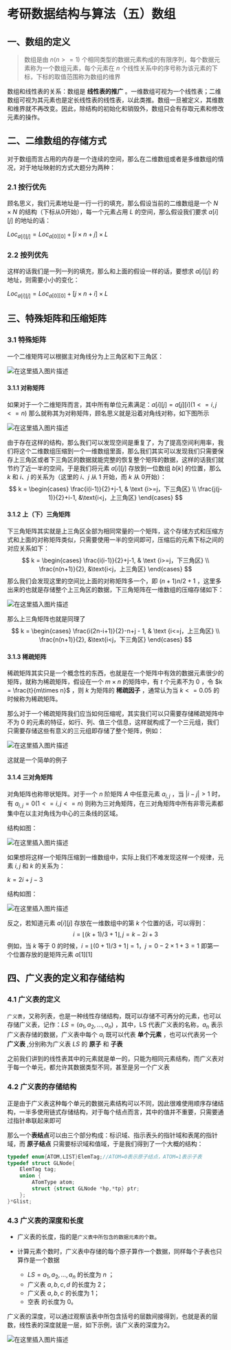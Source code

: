 # 考研数据结构与算法（五）数组


## 一、数组的定义

> 数组是由 $n(n >= 1)$ 个相同类型的数据元素构成的有限序列，每个数据元素称为一个数组元素，每个元素在 $n$ 个线性关系中的序号称为该元素的下标，下标的取值范围称为数组的维界

数组和线性表的关系：数组是 **线性表的推广** 。一维数组可视为一个线性表；二维数组可视为其元素也是定长线性表的线性表，以此类推。数组一旦被定义，其维数和维界就不再改变。因此，除结构的初始化和销毁外，数组只会有存取元素和修改元素的操作。 

## 二、二维数组的存储方式

对于数组而言占用的内存是一个连续的空间，那么在二维数组或者是多维数组的情况，对于地址映射的方式大题分为两种：

### 2.1 按行优先

顾名思义，我们元素地址是一行一行的填充，那么假设当前的二维数组是一个 $N\times N$ 的结构（下标从0开始），每一个元素占用 $L$ 的空间，那么假设我们要求 $a[i][j]$ 的地址的话：

$Loc_{a[i][j]} = Loc_{a[0][0]} + [i\times n + j] \times L$

### 2.2 按列优先

这样的话我们是一列一列的填充，那么和上面的假设一样的话，要想求 $a[i][j]$ 的地址，则需要小小的变化：

$Loc_{a[i][j]} = Loc_{a[0][0]} + [j\times n + i] \times L$



## 三、特殊矩阵和压缩矩阵



### 3.1 特殊矩阵

一个二维矩阵可以根据主对角线分为上三角区和下三角区：

![在这里插入图片描述](https://img-blog.csdnimg.cn/87a7c50f37fc447ba09deabfe45e55ee.png)


#### 3.1.1 对称矩阵

如果对于一个二维矩阵而言，其中所有单位元素满足：$a[i][j] = a[j][i] (1<=i,j<=n)$ 那么就称其为对称矩阵，顾名思义就是沿着对角线对称，如下图所示

![在这里插入图片描述](https://img-blog.csdnimg.cn/ab86062344ff406dad5b5d681bad59c4.png)


由于存在这样的结构，那么我们可以发现空间是重复了，为了提高空间利用率，我们将这个二维数组压缩到一个一维数组里面，那么我们其实可以发现我们只需要保存上三角区或者下三角区的数据就能完整的恢复整个矩阵的数据，这样的话我们就节约了近一半的空间，于是我们将元素 $a[i][j]$ 存放到一位数组 $b[k]$ 的位置，那么 $k$ 和 $i、j$ 的关系为（这里的 $i、j$ 从 $1$ 开始，而 $k$ 从 0开始）：
$$
k = \begin{cases}
\frac{i(i-1)}{2}+j-1, & \text {i>=j，下三角区} \\
\frac{j(j-1)}{2}+i-1, &\text{i<j，上三角区}
\end{cases}
$$


#### 3.1.2 上（下）三角矩阵

下三角矩阵其实就是上三角区全部为相同常量的一个矩阵，这个存储方式和压缩方式和上面的对称矩阵类似，只需要使用一半的空间即可，压缩后的元素下标之间的对应关系如下：
$$
k = \begin{cases}
\frac{i(i-1)}{2}+j-1, & \text {i>=j，下三角区} \\
\frac{n(n+1)}{2}, &\text{i<j，上三角区}
\end{cases}
$$
那么我们会发现这里的空间比上面的对称矩阵多一个，即 $(n+1)n/2 + 1$ ，这里多出来的也就是存储整个上三角区的数据，下三角矩阵在一维数组的压缩存储如下：

![在这里插入图片描述](https://img-blog.csdnimg.cn/13714438569c473582d29c59813e3887.png)


那么上三角矩阵也就是同理了
$$
k = \begin{cases}
\frac{i(2n-i+1)}{2}-n+j - 1, & \text {i<=j，上三角区} \\
\frac{n(n+1)}{2}, &\text{i<j，下三角区}
\end{cases}
$$


#### 3.1.3 稀疏矩阵

稀疏矩阵其实只是一个概念性的东西，也就是在一个矩阵中有效的数据元素很少的矩阵，就称为稀疏矩阵，假设在一个 $m\times n$ 的矩阵中，有 $t$ 个元素不为 $0$ ，令 $k = \frac{t}{m\times n}$ ，则 $k$ 为矩阵的 **稀疏因子** ，通常认为当 $k<=0.05$ 的时候称为稀疏矩阵。

那么对于一个稀疏矩阵我们应当如何压缩呢，其实我们可以只需要存储稀疏矩阵中不为 $0$ 的元素的特征，如行、列、值三个信息，这样就构成了一个三元组，我们只需要存储这些有意义的三元组即存储了整个矩阵，例如：

![在这里插入图片描述](https://img-blog.csdnimg.cn/796281cc75974b1a97ffbd8a1a8228c4.png)


这就是一个简单的例子



#### 3.1.4 三对角矩阵

对角矩阵也称带状矩阵。对于一个 $n$ 阶矩阵 $A$ 中任意元素 $a_{i,j}$ ，当 $|i-j| > 1$ 时，有 $a_{i,j} = 0 (1<=i,j<=n)$ 则称为三对角矩阵，在三对角矩阵中所有非零元素都集中在以主对角线为中心的三条线的区域。

结构如图：

![在这里插入图片描述](https://img-blog.csdnimg.cn/c9467e6744084299849896bca531a409.png)


如果想将这样一个矩阵压缩到一维数组中，实际上我们不难发现这样一个规律，元素 $i,j$ 和 $k$ 的关系为：

$k = 2i + j - 3$

结构如图：

![在这里插入图片描述](https://img-blog.csdnimg.cn/96c8f0891bbf4df8a854afe77f13b980.png)


反之，若知道元素 $a[i][j]$ 存放在一维数组中的第 $k$ 个位置的话，可以得到： 
$$
i = \left \lfloor (k+1)/3 + 1 \right \rfloor,j = k - 2i + 3
$$
例如，当 $k$ 等于 $0$ 的时候，$i = \left \lfloor (0+1)/3 + 1 \right \rfloor = 1，j = 0-2\times 1 + 3 = 1$ 即第一个位置存放的是矩阵元素 $a[1][1]$  

## 四、广义表的定义和存储结构

### 4.1 广义表的定义

`广义表`，又称列表，也是一种线性存储结构，既可以存储不可再分的元素，也可以存储广义表，记作：$LS = (a_1,a_2,…,a_n)$ ，其中，LS 代表广义表的名称，$a_n$ 表示广义表存储的数据，广义表中每个 $a_i$ 既可以代表 **单个元素** ，也可以代表另一个 **广义表** ,分别称为广义表 $LS$ 的 **原子** 和 **子表**

之前我们讲到的线性表其中的元素就是单一的，只能为相同元素结构，而广义表对于每一个单元，都允许其数据类型不同，甚至是另一个广义表

### 4.2 广义表的存储结构

正是由于广义表这种每个单元的数据元素结构可以不同，因此很难使用顺序存储结构，一半多使用链式存储结构，对于每个结点而言，其中的值并不重要，只需要通过指针串联起来即可

那么一个**表结点**可以由三个部分构成：标识域、指示表头的指针域和表尾的指针域，而 **原子结点** 只需要标识域和值域，于是我们得到了一个大概的结构：

```cpp
typedef enum{ATOM,LIST}ElemTag;//ATOM=0表示原子结点，ATOM=1表示子表
typedef struct GLNode{
    ElemTag tag;
    union {
        ATomType atom;
        struct {struct GLNode *hp,*tp} ptr;
    };
}*Glist;
```



### 4.3 广义表的深度和长度

- 广义表的长度，指的是`广义表中所包含的数据元素的个数`。

- 计算元素个数时，广义表中存储的每个原子算作一个数据，同样每个子表也只算作是一个数据
    -  $LS = {a_1,a_2,…,a_n}$  的长度为 $n$ ；
    - 广义表 ${a,{b,c,d}}$ 的长度为 2；
    - 广义表 ${{a,b,c}}$ 的长度为 1；
    - 空表 ${}$ 的长度为 0。



广义表的深度，可以通过观察该表中所包含括号的层数间接得到，也就是表的层数，线性表的深度就是一层，如下示例，该广义表的深度为2。

![在这里插入图片描述](https://img-blog.csdnimg.cn/9eb56211dcb34202a23afe3201ec5145.png)
